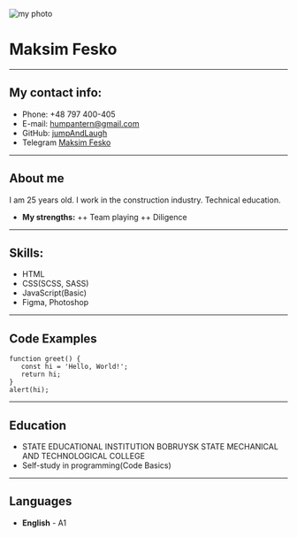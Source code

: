 ![my photo](https://i.pinimg.com/originals/83/db/89/83db89a28890570634c4b1d08095ecbb.jpg)
# Maksim Fesko
****
## My contact info:
* Phone: +48 797 400-405
* E-mail: [humpantern@gmail.com](humpantern@gmail.com)
* GitHub: [jumpAndLaugh](https://github.com/jumpAndLaugh)
* Telegram [Maksim Fesko](https://t.me/Hanzo_Hattory)
****
## About me
I am 25 years old. I work in the construction industry. Technical education.
* **My strengths:**
   ++ Team playing
   ++ Diligence
****
## Skills:
* HTML
* CSS(SCSS, SASS)
* JavaScript(Basic)
* Figma, Photoshop
****
## Code Examples
```
function greet() {
   const hi = 'Hello, World!';
   return hi;
}
alert(hi);
```
****
## Education
* STATE EDUCATIONAL INSTITUTION BOBRUYSK STATE MECHANICAL AND TECHNOLOGICAL COLLEGE
* Self-study in programming(Code Basics)
****
## Languages
* **English** - A1